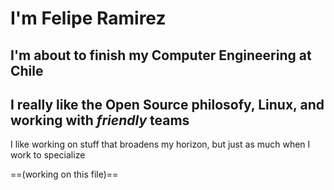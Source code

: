 # I'm Felipe Ramirez
## I'm about to finish my Computer Engineering at Chile
## I really like the Open Source philosofy, Linux, and working with *friendly* teams

I like working on stuff that broadens my horizon, but just as much when I work to specialize

==(working on this file)==
